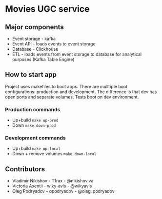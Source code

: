 # Movies UGC service

## Major components

- Event storage - kafka
- Event API - loads events to event storage
- Database - Clickhouse
- ETL - loads events from event storage to database for analytical purposes (Kafka Table Engine)

## How to start app

Project uses makefiles to boot apps. There are mulltiple boot configurations: production and development.
The difference is that dev has open ports and separate volumes. Tests boot on dev environment.

### Production commands

- Up+build `make up-prod`
- Down `make down-prod`

### Development commands

- Up+build `make up-local`
- Down + remove volumes `make down-local`

## Contributors

- Vladimir Nikishov - T1rax - @nikishov.va
- Victoria Axentii - wiky-avis - @wikyavis
- Oleg Podryadov - opodryadov - @oleg_podryadov
